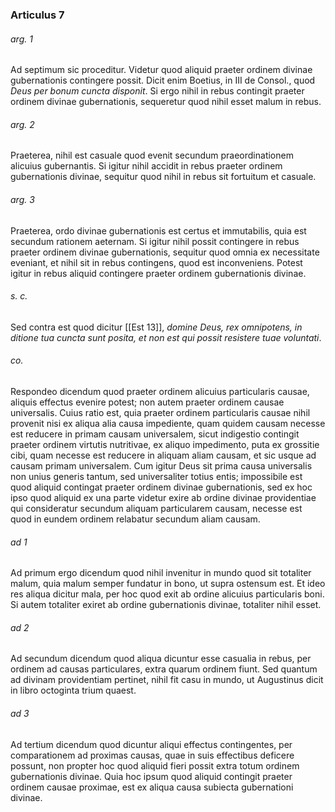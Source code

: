 ### Articulus 7

###### arg. 1
Ad septimum sic proceditur. Videtur quod aliquid praeter ordinem divinae gubernationis contingere possit. Dicit enim Boetius, in III de Consol., quod *Deus per bonum cuncta disponit*. Si ergo nihil in rebus contingit praeter ordinem divinae gubernationis, sequeretur quod nihil esset malum in rebus.

###### arg. 2
Praeterea, nihil est casuale quod evenit secundum praeordinationem alicuius gubernantis. Si igitur nihil accidit in rebus praeter ordinem gubernationis divinae, sequitur quod nihil in rebus sit fortuitum et casuale.

###### arg. 3
Praeterea, ordo divinae gubernationis est certus et immutabilis, quia est secundum rationem aeternam. Si igitur nihil possit contingere in rebus praeter ordinem divinae gubernationis, sequitur quod omnia ex necessitate eveniant, et nihil sit in rebus contingens, quod est inconveniens. Potest igitur in rebus aliquid contingere praeter ordinem gubernationis divinae.

###### s. c.
Sed contra est quod dicitur [[Est 13]], *domine Deus, rex omnipotens, in ditione tua cuncta sunt posita, et non est qui possit resistere tuae voluntati*.

###### co.
Respondeo dicendum quod praeter ordinem alicuius particularis causae, aliquis effectus evenire potest; non autem praeter ordinem causae universalis. Cuius ratio est, quia praeter ordinem particularis causae nihil provenit nisi ex aliqua alia causa impediente, quam quidem causam necesse est reducere in primam causam universalem, sicut indigestio contingit praeter ordinem virtutis nutritivae, ex aliquo impedimento, puta ex grossitie cibi, quam necesse est reducere in aliquam aliam causam, et sic usque ad causam primam universalem. Cum igitur Deus sit prima causa universalis non unius generis tantum, sed universaliter totius entis; impossibile est quod aliquid contingat praeter ordinem divinae gubernationis, sed ex hoc ipso quod aliquid ex una parte videtur exire ab ordine divinae providentiae qui consideratur secundum aliquam particularem causam, necesse est quod in eundem ordinem relabatur secundum aliam causam.

###### ad 1
Ad primum ergo dicendum quod nihil invenitur in mundo quod sit totaliter malum, quia malum semper fundatur in bono, ut supra ostensum est. Et ideo res aliqua dicitur mala, per hoc quod exit ab ordine alicuius particularis boni. Si autem totaliter exiret ab ordine gubernationis divinae, totaliter nihil esset.

###### ad 2
Ad secundum dicendum quod aliqua dicuntur esse casualia in rebus, per ordinem ad causas particulares, extra quarum ordinem fiunt. Sed quantum ad divinam providentiam pertinet, nihil fit casu in mundo, ut Augustinus dicit in libro octoginta trium quaest.

###### ad 3
Ad tertium dicendum quod dicuntur aliqui effectus contingentes, per comparationem ad proximas causas, quae in suis effectibus deficere possunt, non propter hoc quod aliquid fieri possit extra totum ordinem gubernationis divinae. Quia hoc ipsum quod aliquid contingit praeter ordinem causae proximae, est ex aliqua causa subiecta gubernationi divinae.


